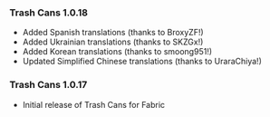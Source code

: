 ### Trash Cans 1.0.18
- Added Spanish translations (thanks to BroxyZF!)
- Added Ukrainian translations (thanks to SKZGx!)
- Added Korean translations (thanks to smoong951!)
- Updated Simplified Chinese translations (thanks to UraraChiya!)

### Trash Cans 1.0.17
- Initial release of Trash Cans for Fabric

